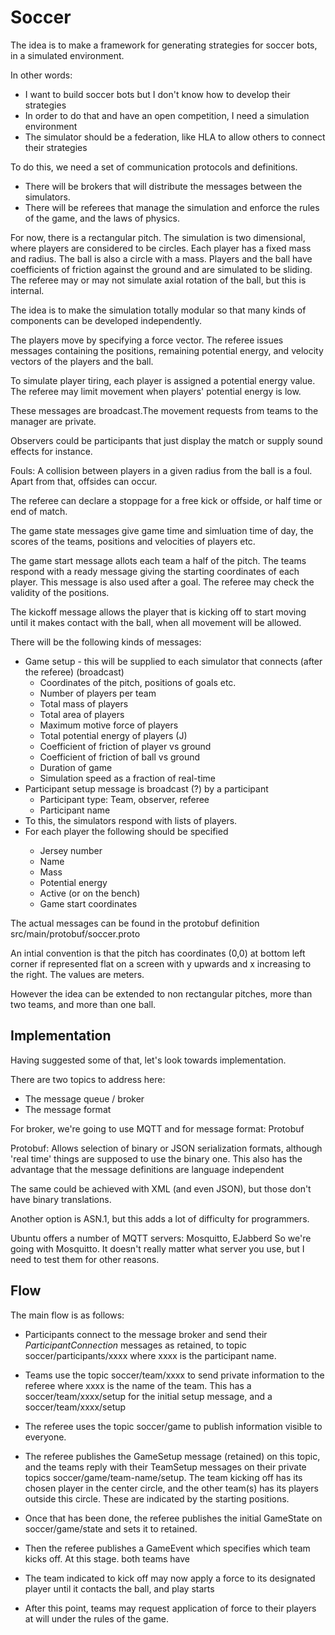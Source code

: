 # Soccer

The idea is to make a framework for generating strategies for soccer bots, in a simulated environment.

In other words:
- I want to build soccer bots but I don't know how to develop their strategies
- In order to do that and have an open competition, I need a simulation environment
- The simulator should be a federation, like HLA to allow others to connect their strategies

To do this, we need a set of communication protocols and definitions.

- There will be brokers that will distribute the messages between the simulators.
- There will be referees that manage the simulation and enforce the rules of the game, and the laws of physics.

For now, there is a rectangular pitch. The simulation is two dimensional,
where players are considered to be circles. Each player has a fixed mass and radius.
The ball is also a circle with a mass. Players and the ball have coefficients of friction against the ground and
are simulated to be sliding. The referee may or may not simulate axial rotation of the ball, but this is internal.

The idea is to make the simulation totally modular so that many kinds of components can be developed independently.

The players move by specifying a force vector. The referee issues messages containing
the positions, remaining potential energy, and velocity vectors of the players and the ball.

To simulate player tiring, each player is assigned a potential energy value. The referee may limit movement 
when players' potential energy is low.

These messages are broadcast.The movement requests from teams to the manager are private.

Observers could be participants that just display the match or supply sound effects for instance.

Fouls: A collision between players in a given radius from the ball is a foul. Apart from that, offsides can occur.

The referee can declare a stoppage for a free kick or offside, or half time or end of match.

The game state messages give game time and simluation time of day, the scores of the teams, positions and velocities 
of players etc.

The game start message allots each team a half of the pitch. The teams respond with a ready message giving the starting
coordinates of each player. This message is also used after a goal. The referee may check the validity of the positions.

The kickoff message allows the player that is kicking off to start moving until it makes contact with the ball, when 
all movement will be allowed.


There will be the following kinds of messages:

<ul>
<li> Game setup - this will be supplied to each simulator that connects (after the referee) (broadcast)
	<ul>
	<li>Coordinates of the pitch, positions of goals etc. </li>
	<li>Number of players per team                        </li>
	<li>Total mass of players                             </li>
	<li>Total area of players                             </li>
	<li>Maximum motive force of players                   </li>
	<li>Total potential energy of players (J) 			  </li>
	<li>Coefficient of friction of player vs ground       </li>
	<li>Coefficient of friction of ball vs ground         </li>
	<li>Duration of game								</li>
	<li>Simulation speed as a fraction of real-time </li>
	</ul>
</li>

<li>Participant setup message is broadcast (?) by a participant
	<ul>
	<li>Participant type: Team, observer, referee</li>
	<li>Participant name</li>
	</ul>
</li>

<li> To this, the simulators respond with lists of players.

<li>For each player the following should be specified</li>
	<ul>
	<li>Jersey number</li>
	<li>Name</li>
	<li>Mass</li>
	<li>Potential energy</li>
	<li>Active (or on the bench)</li>
	<li>Game start coordinates</li>
	</ul>
</li>
</ul>

The actual messages can be found in the protobuf definition 
src/main/protobuf/soccer.proto

An intial convention is that the pitch has coordinates (0,0) at
bottom left corner if represented flat on a screen with y upwards and
x increasing to the right. The values are meters.

However the idea can be extended to non rectangular pitches, more than
two teams, and more than one ball.

## Implementation
Having suggested some of that, let's look towards implementation.

There are two topics to address here:
 - The message queue / broker
 - The message format
 
For broker, we're going to use MQTT and for message format: Protobuf

Protobuf: Allows selection of binary or JSON serialization formats, although
'real time' things are supposed to use the binary one. This also has the 
advantage that the message definitions are language independent

The same could be achieved with XML (and even JSON), but those don't have 
binary translations.

Another option is ASN.1, but this adds a lot of difficulty for programmers.

Ubuntu offers a number of MQTT servers: Mosquitto, EJabberd
So we're going with Mosquitto. It doesn't really matter what server you use, but I need to test them for other reasons.

## Flow

The main flow is as follows:
- Participants connect to the message broker and send their 
*ParticipantConnection* messages as retained, to topic soccer/participants/xxxx where xxxx is the participant name.

- Teams use the topic soccer/team/xxxx to send private information to the referee where xxxx is the name of the team. This has a soccer/team/xxxx/setup for the initial setup message, 
and a soccer/team/xxxx/setup


- The referee uses the topic soccer/game to publish information visible to 
everyone.

- The referee publishes the GameSetup message (retained) on this topic, and the teams reply with their TeamSetup messages on their private topics soccer/game/team-name/setup. The 
team kicking off has its chosen player in the center circle, and the other
team(s) has its players outside this circle. These are indicated by the 
starting positions.

- Once that has been done, the referee publishes the initial GameState on soccer/game/state and sets it to retained.

- Then the referee publishes a GameEvent which specifies which team kicks 
off. At this stage. both teams have 

- The team indicated to kick off may now apply a force to its designated player until it contacts the ball, and play starts

- After this point, teams may request application of force to their players
at will under the rules of the game.



